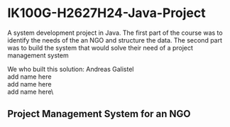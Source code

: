 # IK100G-H2627H24-Java-Project
A system development project in Java. The first part of the course was to identify the needs of the an NGO and structure the data. The second part was to build the system that would solve their need of a project management system

<!--- Ett backslash \ efter namnet ger en radbrytning -->
We who built this solution:
Andreas Galistel\
add name here\
add name here\
add name here\

## Project Management System for an NGO
